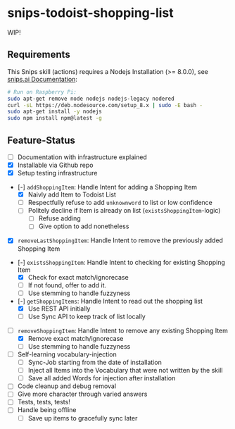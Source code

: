# snips-todoist-shopping-list

WIP!

## Requirements

This Snips skill (actions) requires a Nodejs Installation (>= 8.0.0), see [snips.ai Documentation](https://docs.snips.ai/getting-started/quick-start-raspberry-pi#step-5:-create-a-constants-file-and-set-the-realm-cloud-instance-url-3):

```sh
# Run on Raspberry Pi:
sudo apt-get remove node nodejs nodejs-legacy nodered
curl -sL https://deb.nodesource.com/setup_8.x | sudo -E bash -
sudo apt-get install -y nodejs
sudo npm install npm@latest -g
```

## Feature-Status

- [ ] Documentation with infrastructure explained
- [x] Installable via Github repo
- [x] Setup testing infrastructure
- [-] `addShoppingItem`: Handle Intent for adding a Shopping Item
    - [x] Naivly add Item to Todoist List
    - [ ] Respectfully refuse to add `unknownword` to list or low confidence
    - [ ] Politely decline if Item is already on list (`existsShoppingItem`-logic)
        - [ ] Refuse adding
        - [ ] Give option to add nonetheless
- [x] `removeLastShoppingItem`: Handle Intent to remove the previously added Shopping Item
- [-] `existsShoppingItem`: Handle Intent to checking for existing Shopping Item
    - [x] Check for exact match/ignorecase
    - [ ] If not found, offer to add it.
    - [ ] Use stemming to handle fuzzyness
- [-] `getShoppingItems`: Handle Intent to read out the shopping list
    - [x] Use REST API initially
    - [ ] Use Sync API to keep track of list locally
- [ ] `removeShoppingItem`: Handle Intent to remove any existing Shopping Item
    - [x] Remove exact match/ignorecase
    - [ ] Use stemming to handle fuzzyness
- [ ] Self-learning vocabulary-injection
    - [ ] Sync-Job starting from the date of installation
    - [ ] Inject all Items into the Vocabulary that were not written by the skill
    - [ ] Save all added Words for injection after installation
- [ ] Code cleanup and debug removal
- [ ] Give more character through varied answers
- [ ] Tests, tests, tests!
- [ ] Handle being offline
    - [ ] Save up items to gracefully sync later